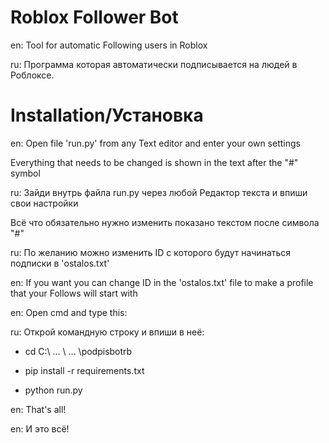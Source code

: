 # Roblox Follower Bot

en: Tool for automatic Following users in Roblox

ru: Программа которая автоматически подписывается на людей в Роблоксе.


# Installation/Установка


en: Open file 'run.py' from any Text editor and enter your own settings

Everything that needs to be changed is shown in the text after the "#" symbol

ru: Зайди внутрь файла run.py через любой Редактор текста и впиши свои настройки

Всё что обязательно нужно изменить показано текстом после символа "#"

ru: По желанию можно изменить ID с которого будут начинаться подписки в 'ostalos.txt'

en: If you want you can change ID in the 'ostalos.txt' file to make a profile that your Follows will start with

en: Open cmd and type this:

ru: Открой командную строку и впиши в неё:



 * cd C:\ ... \ ... \podpisbotrb

 * pip install -r requirements.txt

 * python run.py



en: That's all!

en: И это всё!

